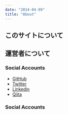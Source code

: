 ```yaml
---
date: "2014-04-09"
title: "About"
---
```


## このサイトについて

## 運営者について

### Social Accounts
- [GitHub](https://github.com/sh05/myblog)
- [Twitter](https://twitter.com/yashinawa_retai)
- [Linkedin](www.linkedin.com/in/shogo-nakamoto-0a6830161)
- [Qiita](https://qiita.com/sh05_sh05)

### Social Accounts
